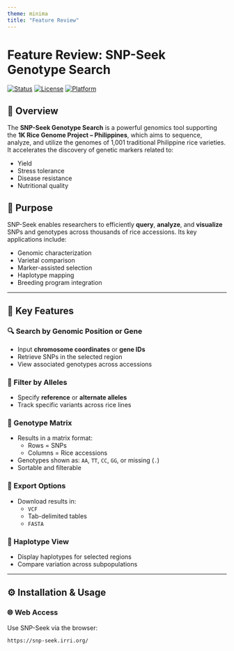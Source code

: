 ```yaml
---
theme: minima
title: "Feature Review"
---
```

# Feature Review: SNP-Seek Genotype Search

[![Status](https://img.shields.io/badge/status-active-brightgreen.svg)](#)
[![License](https://img.shields.io/badge/license-MIT-blue.svg)](#license)
[![Platform](https://img.shields.io/badge/platform-web%20%7C%20API-blueviolet.svg)](#)

## 🌾 Overview

The **SNP-Seek Genotype Search** is a powerful genomics tool supporting the **1K Rice Genome Project – Philippines**, which aims to sequence, analyze, and utilize the genomes of 1,001 traditional Philippine rice varieties. It accelerates the discovery of genetic markers related to:

- Yield
- Stress tolerance
- Disease resistance
- Nutritional quality

## 🔬 Purpose

SNP-Seek enables researchers to efficiently **query**, **analyze**, and **visualize** SNPs and genotypes across thousands of rice accessions. Its key applications include:

- Genomic characterization
- Varietal comparison
- Marker-assisted selection
- Haplotype mapping
- Breeding program integration

---

## 🚀 Key Features

### 🔍 Search by Genomic Position or Gene
- Input **chromosome coordinates** or **gene IDs**
- Retrieve SNPs in the selected region
- View associated genotypes across accessions

### 🎯 Filter by Alleles
- Specify **reference** or **alternate alleles**
- Track specific variants across rice lines

### 🧬 Genotype Matrix
- Results in a matrix format:
  - Rows = SNPs
  - Columns = Rice accessions
- Genotypes shown as: `AA`, `TT`, `CC`, `GG`, or missing (`.`)
- Sortable and filterable

### 📁 Export Options
- Download results in:
  - `VCF`
  - Tab-delimited tables
  - `FASTA`

### 🧩 Haplotype View
- Display haplotypes for selected regions
- Compare variation across subpopulations

---

## ⚙️ Installation & Usage

### 🌐 Web Access
Use SNP-Seek via the browser:

```text
https://snp-seek.irri.org/
